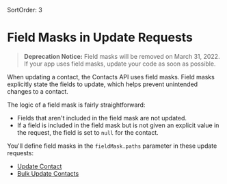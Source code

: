 SortOrder: 3
# Field Masks in Update Requests

> **Deprecation Notice:**
> Field masks will be removed on March 31, 2022.
> If your app uses field masks, update your code as soon as possible.

When updating a contact,
the Contacts API uses field masks.
Field masks explicitly state the fields to update,
which helps prevent unintended changes to a contact.

The logic of a field mask is fairly straightforward:

- Fields that aren't included in the field mask are not updated.
- If a field is included in the field mask
  but is not given an explicit value in the request,
  the field is set to `null` for the contact.

You'll define field masks in the `fieldMask.paths` parameter
in these update requests:

- [Update Contact][update-contact]
- [Bulk Update Contacts][bulk-update-contacts]

[update-contact]: https://dev.wix.com/api/rest/contacts/contacts/contacts-v4/update-contact
[bulk-update-contacts]: https://dev.wix.com/api/rest/contacts/contacts/contacts-v4/bulk-update-contacts
